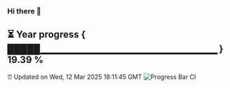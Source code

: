 ### Hi there 👋
⏳ Year progress { █████▁▁▁▁▁▁▁▁▁▁▁▁▁▁▁▁▁▁▁▁▁▁▁▁▁ } 19.39 %
---
⏰ Updated on Wed, 12 Mar 2025 18:11:45 GMT
![Progress Bar CI](https://github.com/Moyi321/Moyi321/workflows/Progress%20Bar%20CI/badge.svg)
